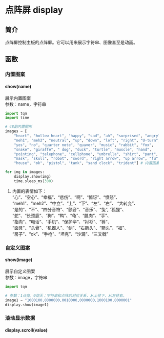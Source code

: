 # 点阵屏 display
## 简介
点阵屏控制主板的点阵屏。它可以用来展示字符串、图像甚至是动画。

## 函数
### 内置图案
#### show(name)
展示内置图案</br>
参数：name，字符串</br>
``` py title="showBuiltinImg.py"
import tqm
import time

# 48副内置图形
images = [
    "heart", "hollow heart", "happy", "sad", "ah", "surprised", "angry",
    "meh1", "meh2", "neutral", "up", "down", "left", "right", "U-turn",
    "yes", "no", "quarter note", "quaver", "music", "rabbit", "fox",
    "snake", "giraffe", " dog", "duck", "turtle", "muscle", "hand",
    "pointing", "telephone", "cellphone", "umbrella", "shirt", "pant",
    "mask", "skull", "robot", "sword", "right arrow", "up arrow", "fu",
    "house", "ok", "pistol", "tank", "sand clock", "trident"] # 内置图案点开查看 (1)

for img in images:
    display.show(img)
    time.sleep_ms(300)

```

1.  内置的表情如下：</br>
    “心”、“空心”、“幸福”、“悲伤”、“啊”、“惊讶”、“愤怒”、</br>
    “meh1”、“meh2”、“中立”、“上”、“下”、“左”、“右”、 “大转变”、</br>
    “是的”、“不”、“四分音符”、“颤音”、“音乐”、“兔”, “狐狸”、</br>
    “蛇”、“长颈鹿”、“狗”、“鸭”、“龟”、“肌肉”、“手”、</br>
    “指向”、“电话”、“手机”、“保护伞”、“衬衫”、“裤”、</br>
    “面具”、“头骨”、“机器人”、“剑”、“右箭头”、“箭头”、“福”、</br>
    “房子”、“ok”、“手枪”、“坦克”、“沙漏”、“三叉戟”


### 自定义图案
#### show(image)
展示自定义图案</br>
参数：image，字符串</br>
``` py title="showMyImg.py"
import tqm

# 参数：1点亮，0熄灭；字符串和点阵的对应关系，从上往下，从左往右。
image1 = "1000100,0000000,0010000,0000000,1000100,0000001"
display.show(image1)

```

### 滚动显示数据
#### display.scroll(value)
